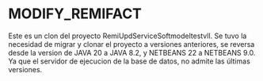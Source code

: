 # MODIFY_REMIFACT
Este es un clon del proyecto RemiUpdServiceSoftmodeltestvll. Se tuvo la necesidad de migrar y clonar el proyecto a versiones anteriores, se reversa desde la version de JAVA 20 a JAVA 8.2, y NETBEANS 22 a NETBEANS 9.0. Ya que el servidor de ejecucion de la base de datos, no admite las últimas versiones.

